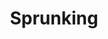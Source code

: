 ---
slug: sprunking
title: Sprunking
description: "Sprunking is an exciting online game. Play for free directly in your browser!"
icon: /images/popular_mods/Sprunking.png
url: https://wowtbc.net/sprunkin/sprunking/index.html
previewImage: /images/popular_mods/Sprunking.png
type: popular mods

# SEO配置
seo:
  title: "Sprunking - Play Free Online Game | Fun Browser Games"
  description: "Sprunking - Play this fun online game for free in your browser. No download required!"
  ogImage: "/images/popular_mods/Sprunking.png"
  keywords: "sprunking, online game, browser game, free game, popular mods game, play online"

videoUrls:
  - https://www.youtube.com/embed/example1
  - https://www.youtube.com/embed/example2

whyPlay:
  title: "Why Play Sprunking?"
  items:
    - "Immersive Gameplay: Sprunking offers an engaging and immersive gaming experience that will keep you entertained for hours"
    - "Challenging Levels: Test your skills with increasingly difficult challenges and obstacles"
    - "Beautiful Graphics: Enjoy stunning visuals and smooth animations that bring the game world to life"
    - "Regular Updates: New content and features are added regularly to keep the game fresh and exciting"
    - "Free to Play: Experience all the fun without spending a penny"
    - "Community Features: Connect with other players, share strategies, and compete for high scores"
    - "Cross-Platform: Play on any device with a web browser, no downloads required"

features:
  title: "Key Features of Sprunking"
  image: "/images/popular_mods/Sprunking.png"
  items:
    - "Intuitive Controls: Easy to learn controls make Sprunking accessible for players of all skill levels"
    - "Multiple Game Modes: Enjoy various gameplay options that provide different challenges and experiences"
    - "Character Customization: Personalize your gaming experience with unique characters and items"
    - "Achievement System: Complete special tasks to earn rewards and recognition"
    - "Leaderboards: Compete with players worldwide and see who can achieve the highest scores"

characteristics:
  title: "Game Characteristics"
  image: "/images/popular_mods/Sprunking.png"
  items:
    - "Genre: Popular mods game with elements of strategy and skill"
    - "Difficulty: Suitable for both casual gamers and those seeking a challenge"
    - "Play Time: Quick sessions or extended gameplay, depending on your preference"
    - "Art Style: Vibrant and engaging visuals that enhance the gaming experience"
    - "Sound Design: Immersive audio that complements the gameplay perfectly"

info: "Sprunking is an exciting online game that offers players a unique and engaging gaming experience. With its intuitive controls, stunning visuals, and challenging gameplay, Sprunking provides hours of entertainment for players of all ages and skill levels. Whether you're looking for a quick gaming session during a break or an extended play session, Sprunking delivers an immersive experience that will keep you coming back for more. The game features multiple levels of increasing difficulty, ensuring that players are constantly challenged as they progress. With regular updates adding new content and features, Sprunking remains fresh and exciting, providing endless entertainment options for its growing community of players."

howToPlayIntro: "Welcome to Sprunking! This guide will walk you through the basics and help you master the game. Whether you're a beginner or looking to improve your skills, these tips and instructions will enhance your gaming experience."

howToPlaySteps:
  - title: "Getting Started"
    description: "Begin your Sprunking adventure by familiarizing yourself with the controls. Use your keyboard or mouse to navigate through the game interface. The tutorial will guide you through the basic mechanics and help you understand the objectives."
  - title: "Understanding the Objectives"
    description: "In Sprunking, your main goal is to progress through levels by completing specific objectives. Each level presents unique challenges that require different strategies and approaches."
  - title: "Mastering the Controls"
    description: "Practice using the controls to improve your precision and reaction time. Sprunking requires quick reflexes and strategic thinking to overcome obstacles and defeat opponents."
  - title: "Utilizing Power-ups"
    description: "Collect power-ups throughout the game to enhance your abilities and overcome difficult challenges. Each power-up offers unique advantages that can be crucial for success."
  - title: "Developing Strategies"
    description: "As you progress in Sprunking, develop effective strategies for different scenarios. Analyze patterns, anticipate challenges, and adapt your approach to maximize your performance."

faq:
  title: "Frequently Asked Questions about Sprunking"
  items:
    - question: "Is Sprunking free to play?"
      answer: "Yes, Sprunking is completely free to play directly in your web browser. No downloads or purchases are required to enjoy the full game experience."
    - question: "Can I play Sprunking on mobile devices?"
      answer: "Yes, Sprunking is optimized for both desktop and mobile play. You can enjoy the game on any device with a web browser and internet connection."
    - question: "Are there any in-game purchases?"
      answer: "While Sprunking is free to play, there may be optional in-game purchases available for cosmetic items or additional features that don't affect core gameplay."
    - question: "How often is Sprunking updated?"
      answer: "The developers regularly update Sprunking with new content, features, and improvements based on player feedback and game performance."
    - question: "Can I play Sprunking offline?"
      answer: "Currently, Sprunking requires an internet connection to play as it's a browser-based online game."
    - question: "Is Sprunking suitable for children?"
      answer: "Yes, Sprunking is designed to be family-friendly and suitable for players of all ages."
    - question: "How do I report bugs or issues?"
      answer: "If you encounter any problems while playing Sprunking, you can report them through the game's support page or contact the developers directly through their website."
    - question: "Still Have Questions?"
      answer: "If you have additional questions about Sprunking that aren't covered in this FAQ, please visit our support center or contact our customer service team for assistance."
---